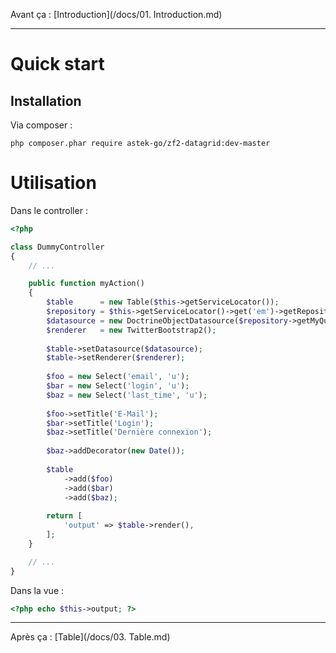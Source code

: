 Avant ça : [Introduction](/docs/01. Introduction.md)

---

# Quick start

## Installation

Via composer :

```
php composer.phar require astek-go/zf2-datagrid:dev-master
```

# Utilisation

Dans le controller :

```php
<?php

class DummyController
{
	// ...

	public function myAction()
    {
    	$table      = new Table($this->getServiceLocator());
        $repository = $this->getServiceLocator()->get('em')->getRepository(User::class);
        $datasource = new DoctrineObjectDatasource($repository->getMyQuery());
        $renderer   = new TwitterBootstrap2();
        
        $table->setDatasource($datasource);
        $table->setRenderer($renderer);
        
        $foo = new Select('email', 'u');
        $bar = new Select('login', 'u');
        $baz = new Select('last_time', 'u');
        
        $foo->setTitle('E-Mail');
        $bar->setTitle('Login');
        $baz->setTitle('Dernière connexion');
        
        $baz->addDecorator(new Date());
        
        $table
        	->add($foo)
            ->add($bar)
            ->add($baz);
        
        return [
        	'output' => $table->render(),
        ];
    }

	// ...
}
```

Dans la vue :

```php
<?php echo $this->output; ?>
```

---

Après ça : [Table](/docs/03. Table.md)